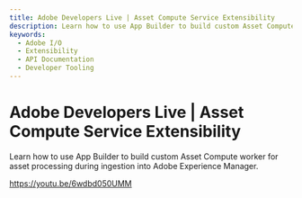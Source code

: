 ```yaml
---
title: Adobe Developers Live | Asset Compute Service Extensibility
description: Learn how to use App Builder to build custom Asset Compute worker for asset processing during ingestion into Adobe Experience Manager. 
keywords:
  - Adobe I/O
  - Extensibility
  - API Documentation
  - Developer Tooling  
---
```


# Adobe Developers Live | Asset Compute Service Extensibility

Learn how to use App Builder to build custom Asset Compute worker for asset processing during ingestion into Adobe Experience Manager.

<Media slots="video"/>

<https://youtu.be/6wdbd050UMM>
